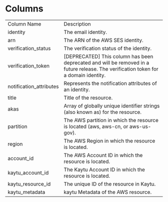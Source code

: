 # Columns  

<table>
	<tr><td>Column Name</td><td>Description</td></tr>
	<tr><td>identity</td><td>The email identity.</td></tr>
	<tr><td>arn</td><td>The ARN of the AWS SES identity.</td></tr>
	<tr><td>verification_status</td><td>The verification status of the identity.</td></tr>
	<tr><td>verification_token</td><td>[DEPRECATED] This column has been deprecated and will be removed in a future release. The verification token for a domain identity.</td></tr>
	<tr><td>notification_attributes</td><td>Represents the notification attributes of an identity.</td></tr>
	<tr><td>title</td><td>Title of the resource.</td></tr>
	<tr><td>akas</td><td>Array of globally unique identifier strings (also known as) for the resource.</td></tr>
	<tr><td>partition</td><td>The AWS partition in which the resource is located (aws, aws-cn, or aws-us-gov).</td></tr>
	<tr><td>region</td><td>The AWS Region in which the resource is located.</td></tr>
	<tr><td>account_id</td><td>The AWS Account ID in which the resource is located.</td></tr>
	<tr><td>kaytu_account_id</td><td>The Kaytu Account ID in which the resource is located.</td></tr>
	<tr><td>kaytu_resource_id</td><td>The unique ID of the resource in Kaytu.</td></tr>
	<tr><td>kaytu_metadata</td><td>kaytu Metadata of the AWS resource.</td></tr>
</table>